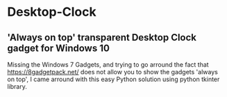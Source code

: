 # Desktop-Clock

## 'Always on top' transparent Desktop Clock gadget for Windows 10

Missing the Windows 7 Gadgets, and trying to go arround the fact that https://8gadgetpack.net/ does not allow you to show the gadgets 'always on top', I came arround with this easy Python solution using python tkinter library.
